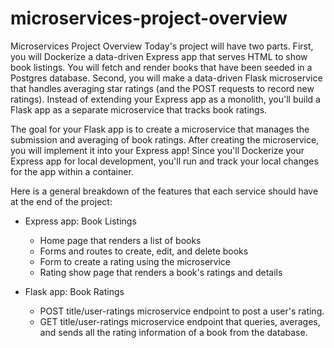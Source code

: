 # microservices-project-overview

Microservices Project Overview
Today's project will have two parts. First, you will Dockerize a data-driven Express app that serves HTML to show book listings. You will fetch and render books that have been seeded in a Postgres database. Second, you will make a data-driven Flask microservice that handles averaging star ratings (and the POST requests to record new ratings). Instead of extending your Express app as a monolith, you'll build a Flask app as a separate microservice that tracks book ratings.

The goal for your Flask app is to create a microservice that manages the submission and averaging of book ratings. After creating the microservice, you will implement it into your Express app! Since you'll Dockerize your Express app for local development, you'll run and track your local changes for the app within a container.

Here is a general breakdown of the features that each service should have at the end of the project:

* Express app: Book Listings
  * Home page that renders a list of books
  * Forms and routes to create, edit, and delete books
  * Form to create a rating using the microservice
  * Rating show page that renders a book's ratings and details
  

* Flask app: Book Ratings
  * POST title/user-ratings microservice endpoint to post a user's rating.
  * GET title/user-ratings microservice endpoint that queries, averages, and sends all the rating information of a book from the database.
